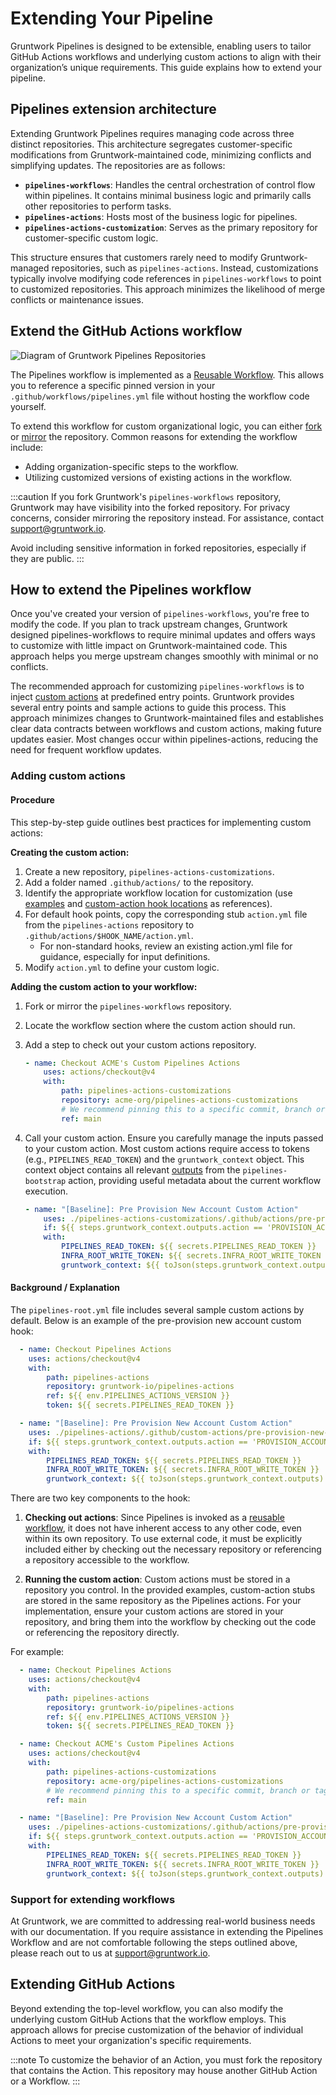 # Extending Your Pipeline

Gruntwork Pipelines is designed to be extensible, enabling users to tailor GitHub Actions workflows and underlying custom actions to align with their organization’s unique requirements. This guide explains how to extend your pipeline.

## Pipelines extension architecture

Extending Gruntwork Pipelines requires managing code across three distinct repositories. This architecture segregates customer-specific modifications from Gruntwork-maintained code, minimizing conflicts and simplifying updates. The repositories are as follows:

- **`pipelines-workflows`**: Handles the central orchestration of control flow within pipelines. It contains minimal business logic and primarily calls other repositories to perform tasks.
- **`pipelines-actions`**: Hosts most of the business logic for pipelines.
- **`pipelines-actions-customization`**: Serves as the primary repository for customer-specific custom logic.

This structure ensures that customers rarely need to modify Gruntwork-managed repositories, such as `pipelines-actions`. Instead, customizations typically involve modifying code references in `pipelines-workflows` to point to customized repositories. This approach minimizes the likelihood of merge conflicts or maintenance issues.

## Extend the GitHub Actions workflow
 
<img alt="Diagram of Gruntwork Pipelines Repositories" className="img_node_modules-@docusaurus-theme-classic-lib-theme-MDXComponents-Img-styles-module medium-zoom-image" src="/img/pipelines/pipelines_customization_code_locations.svg" />

The Pipelines workflow is implemented as a [Reusable Workflow](https://docs.github.com/en/actions/using-workflows/reusing-workflows). This allows you to reference a specific pinned version in your `.github/workflows/pipelines.yml` file without hosting the workflow code yourself.

To extend this workflow for custom organizational logic, you can either [fork](https://docs.github.com/en/pull-requests/collaborating-with-pull-requests/working-with-forks/fork-a-repo) or [mirror](https://docs.github.com/en/repositories/creating-and-managing-repositories/duplicating-a-repository) the repository. Common reasons for extending the workflow include:

- Adding organization-specific steps to the workflow.
- Utilizing customized versions of existing actions in the workflow.

:::caution
If you fork Gruntwork's `pipelines-workflows` repository, Gruntwork may have visibility into the forked repository. For privacy concerns, consider mirroring the repository instead. For assistance, contact [support@gruntwork.io](mailto:support@gruntwork.io).

Avoid including sensitive information in forked repositories, especially if they are public.
:::

## How to extend the Pipelines workflow

Once you've created your version of `pipelines-workflows`, you're free to modify the code. If you plan to track upstream changes, Gruntwork designed pipelines-workflows to require minimal updates and offers ways to customize with little impact on Gruntwork-maintained code. This approach helps you merge upstream changes smoothly with minimal or no conflicts.

The recommended approach for customizing `pipelines-workflows` is to inject [custom actions](#adding-custom-actions) at predefined entry points. Gruntwork provides several entry points and sample actions to guide this process. This approach minimizes changes to Gruntwork-maintained files and establishes clear data contracts between workflows and custom actions, making future updates easier. Most changes occur within pipelines-actions, reducing the need for frequent workflow updates.

### Adding custom actions

#### Procedure

This step-by-step guide outlines best practices for implementing custom actions:

**Creating the custom action:**
1. Create a new repository, `pipelines-actions-customizations`.
2. Add a folder named `.github/actions/` to the repository.
3. Identify the appropriate workflow location for customization (use [examples](https://github.com/gruntwork-io/pipelines-actions/tree/main/.github/custom-actions) and [custom-action hook locations](https://github.com/gruntwork-io/pipelines-workflows/blob/main/.github/workflows/pipelines-root.yml) as references).
4. For default hook points, copy the corresponding stub `action.yml` file from the `pipelines-actions` repository to `.github/actions/$HOOK_NAME/action.yml`.
   - For non-standard hooks, review an existing action.yml file for guidance, especially for input definitions.
5. Modify `action.yml` to define your custom logic.

**Adding the custom action to your workflow:**
1. Fork or mirror the `pipelines-workflows` repository.
2. Locate the workflow section where the custom action should run.
3. Add a step to check out your custom actions repository.

    ```yml
    - name: Checkout ACME's Custom Pipelines Actions
        uses: actions/checkout@v4
        with:
            path: pipelines-actions-customizations
            repository: acme-org/pipelines-actions-customizations
            # We recommend pinning this to a specific commit, branch or tag instead of main
            ref: main
    ```
2. Call your custom action. Ensure you carefully manage the inputs passed to your custom action. Most custom actions require access to tokens (e.g., `PIPELINES_READ_TOKEN`) and the `gruntwork_context` object. This context object contains all relevant [outputs](https://github.com/gruntwork-io/pipelines-actions/blob/main/.github/actions/pipelines-bootstrap/action.yml#L43) from the `pipelines-bootstrap` action, providing useful metadata about the current workflow execution.

    ```yml
    - name: "[Baseline]: Pre Provision New Account Custom Action"
        uses: ./pipelines-actions-customizations/.github/actions/pre-provision-new-account
        if: ${{ steps.gruntwork_context.outputs.action == 'PROVISION_ACCOUNT' }}
        with:
            PIPELINES_READ_TOKEN: ${{ secrets.PIPELINES_READ_TOKEN }}
            INFRA_ROOT_WRITE_TOKEN: ${{ secrets.INFRA_ROOT_WRITE_TOKEN }}
            gruntwork_context: ${{ toJson(steps.gruntwork_context.outputs) }}
    ```

#### Background / Explanation
The `pipelines-root.yml` file includes several sample custom actions by default. Below is an example of the pre-provision new account custom hook:

```yml
  - name: Checkout Pipelines Actions
    uses: actions/checkout@v4
    with:
        path: pipelines-actions
        repository: gruntwork-io/pipelines-actions
        ref: ${{ env.PIPELINES_ACTIONS_VERSION }}
        token: ${{ secrets.PIPELINES_READ_TOKEN }}

  - name: "[Baseline]: Pre Provision New Account Custom Action"
    uses: ./pipelines-actions/.github/custom-actions/pre-provision-new-account
    if: ${{ steps.gruntwork_context.outputs.action == 'PROVISION_ACCOUNT' }}
    with:
        PIPELINES_READ_TOKEN: ${{ secrets.PIPELINES_READ_TOKEN }}
        INFRA_ROOT_WRITE_TOKEN: ${{ secrets.INFRA_ROOT_WRITE_TOKEN }}
        gruntwork_context: ${{ toJson(steps.gruntwork_context.outputs) }}
```

There are two key components to the hook: 

1. **Checking out actions**: Since Pipelines is invoked as a [reusable workflow](https://docs.github.com/en/actions/using-workflows/reusing-workflows#calling-a-reusable-workflow), it does not have inherent access to any other code, even within its own repository. To use external code, it must be explicitly included either by checking out the necessary repository or referencing a repository accessible to the workflow.

2. **Running the custom action**: Custom actions must be stored in a repository you control. In the provided examples, custom-action stubs are stored in the same repository as the Pipelines actions. For your implementation, ensure your custom actions are stored in your repository, and bring them into the workflow by checking out the code or referencing the repository directly.

For example:

```yml
  - name: Checkout Pipelines Actions
    uses: actions/checkout@v4
    with:
        path: pipelines-actions
        repository: gruntwork-io/pipelines-actions
        ref: ${{ env.PIPELINES_ACTIONS_VERSION }}
        token: ${{ secrets.PIPELINES_READ_TOKEN }}

  - name: Checkout ACME's Custom Pipelines Actions
    uses: actions/checkout@v4
    with:
        path: pipelines-actions-customizations
        repository: acme-org/pipelines-actions-customizations
        # We recommend pinning this to a specific commit, branch or tag instead of main
        ref: main

  - name: "[Baseline]: Pre Provision New Account Custom Action"
    uses: ./pipelines-actions-customizations/.github/actions/pre-provision-new-account
    if: ${{ steps.gruntwork_context.outputs.action == 'PROVISION_ACCOUNT' }}
    with:
        PIPELINES_READ_TOKEN: ${{ secrets.PIPELINES_READ_TOKEN }}
        INFRA_ROOT_WRITE_TOKEN: ${{ secrets.INFRA_ROOT_WRITE_TOKEN }}
        gruntwork_context: ${{ toJson(steps.gruntwork_context.outputs) }}
```

### Support for extending workflows

At Gruntwork, we are committed to addressing real-world business needs with our documentation. If you require assistance in extending the Pipelines Workflow and are not comfortable following the steps outlined above, please reach out to us at [support@gruntwork.io](mailto:support@gruntwork.io).

## Extending GitHub Actions

Beyond extending the top-level workflow, you can also modify the underlying custom GitHub Actions that the workflow employs. This approach allows for precise customization of the behavior of individual Actions to meet your organization's specific requirements.

:::note
To customize the behavior of an Action, you must fork the repository that contains the Action. This repository may house another GitHub Action or a Workflow.
:::
